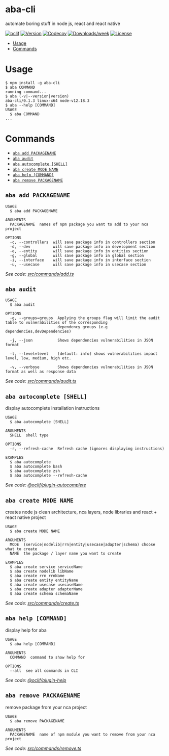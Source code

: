 aba-cli
=======

automate boring stuff in node js, react and react native

[![oclif](https://img.shields.io/badge/cli-oclif-brightgreen.svg)](https://oclif.io)
[![Version](https://img.shields.io/npm/v/aba-cli.svg)](https://npmjs.org/package/aba-cli)
[![Codecov](https://codecov.io/gh/eyousefifar/aba-cli/branch/master/graph/badge.svg)](https://codecov.io/gh/eyousefifar/aba-cli)
[![Downloads/week](https://img.shields.io/npm/dw/aba-cli.svg)](https://npmjs.org/package/aba-cli)
[![License](https://img.shields.io/npm/l/aba-cli.svg)](https://github.com/eyousefifar/aba-cli/blob/master/package.json)

<!-- toc -->
* [Usage](#usage)
* [Commands](#commands)
<!-- tocstop -->
# Usage
<!-- usage -->
```sh-session
$ npm install -g aba-cli
$ aba COMMAND
running command...
$ aba (-v|--version|version)
aba-cli/0.1.3 linux-x64 node-v12.18.3
$ aba --help [COMMAND]
USAGE
  $ aba COMMAND
...
```
<!-- usagestop -->
# Commands
<!-- commands -->
* [`aba add PACKAGENAME`](#aba-add-packagename)
* [`aba audit`](#aba-audit)
* [`aba autocomplete [SHELL]`](#aba-autocomplete-shell)
* [`aba create MODE NAME`](#aba-create-mode-name)
* [`aba help [COMMAND]`](#aba-help-command)
* [`aba remove PACKAGENAME`](#aba-remove-packagename)

## `aba add PACKAGENAME`

```
USAGE
  $ aba add PACKAGENAME

ARGUMENTS
  PACKAGENAME  names of npm package you want to add to your nca project

OPTIONS
  -c, --controllers  will save package info in controllers section
  -d, --dev          will save package info in development section
  -e, --entity       will save package info in entities section
  -g, --global       will save package info in global section
  -i, --interface    will save package info in interface section
  -u, --usecase      will save package info in usecase section
```

_See code: [src/commands/add.ts](https://github.com/eyousefifar/aba-cli/blob/v0.1.3/src/commands/add.ts)_

## `aba audit`

```
USAGE
  $ aba audit

OPTIONS
  -g, --groups=groups  Applying the groups flag will limit the audit table to vulnerabilities of the corresponding
                       dependency groups (e.g dependencies,devDependencies)

  -j, --json           Shows dependencies vulnerabilities in JSON format

  -l, --level=level    [default: info] shows vulnerabilities impact level, low, medium, high etc.

  -v, --verbose        Shows dependencies vulnerabilities in JSON format as well as response data
```

_See code: [src/commands/audit.ts](https://github.com/eyousefifar/aba-cli/blob/v0.1.3/src/commands/audit.ts)_

## `aba autocomplete [SHELL]`

display autocomplete installation instructions

```
USAGE
  $ aba autocomplete [SHELL]

ARGUMENTS
  SHELL  shell type

OPTIONS
  -r, --refresh-cache  Refresh cache (ignores displaying instructions)

EXAMPLES
  $ aba autocomplete
  $ aba autocomplete bash
  $ aba autocomplete zsh
  $ aba autocomplete --refresh-cache
```

_See code: [@oclif/plugin-autocomplete](https://github.com/oclif/plugin-autocomplete/blob/v0.2.0/src/commands/autocomplete/index.ts)_

## `aba create MODE NAME`

creates node js clean architecture, nca layers, node libraries and react + react native project

```
USAGE
  $ aba create MODE NAME

ARGUMENTS
  MODE  (service|nodelib|rrn|entity|usecase|adapter|schema) choose what to create
  NAME  the package / layer name you want to create

EXAMPLES
  $ aba create service serviceName
  $ aba create nodelib libName
  $ aba create rrn rrnName
  $ aba create entity entityName
  $ aba create usecase usecaseName
  $ aba create adapter adapterName
  $ aba create schema schemaName
```

_See code: [src/commands/create.ts](https://github.com/eyousefifar/aba-cli/blob/v0.1.3/src/commands/create.ts)_

## `aba help [COMMAND]`

display help for aba

```
USAGE
  $ aba help [COMMAND]

ARGUMENTS
  COMMAND  command to show help for

OPTIONS
  --all  see all commands in CLI
```

_See code: [@oclif/plugin-help](https://github.com/oclif/plugin-help/blob/v3.2.0/src/commands/help.ts)_

## `aba remove PACKAGENAME`

remove package from your nca project

```
USAGE
  $ aba remove PACKAGENAME

ARGUMENTS
  PACKAGENAME  name of npm module you want to remove from your nca project
```

_See code: [src/commands/remove.ts](https://github.com/eyousefifar/aba-cli/blob/v0.1.3/src/commands/remove.ts)_
<!-- commandsstop -->
